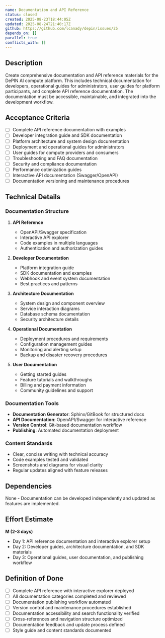 ```yaml
---
name: Documentation and API Reference
status: closed
created: 2025-08-23T18:44:05Z
updated: 2025-08-24T21:40:17Z
github: https://github.com/lcanady/depin/issues/25
depends_on: []
parallel: true
conflicts_with: []
---
```


## Description

Create comprehensive documentation and API reference materials for the DePIN AI compute platform. This includes technical documentation for developers, operational guides for administrators, user guides for platform participants, and complete API reference documentation. The documentation must be accessible, maintainable, and integrated into the development workflow.

## Acceptance Criteria

- [ ] Complete API reference documentation with examples
- [ ] Developer integration guide and SDK documentation
- [ ] Platform architecture and system design documentation
- [ ] Deployment and operational guides for administrators
- [ ] User guides for compute providers and consumers
- [ ] Troubleshooting and FAQ documentation
- [ ] Security and compliance documentation
- [ ] Performance optimization guides
- [ ] Interactive API documentation (Swagger/OpenAPI)
- [ ] Documentation versioning and maintenance procedures

## Technical Details

### Documentation Structure
1. **API Reference**
   - OpenAPI/Swagger specification
   - Interactive API explorer
   - Code examples in multiple languages
   - Authentication and authorization guides

2. **Developer Documentation**
   - Platform integration guide
   - SDK documentation and examples
   - Webhook and event system documentation
   - Best practices and patterns

3. **Architecture Documentation**
   - System design and component overview
   - Service interaction diagrams
   - Database schema documentation
   - Security architecture details

4. **Operational Documentation**
   - Deployment procedures and requirements
   - Configuration management guides
   - Monitoring and alerting setup
   - Backup and disaster recovery procedures

5. **User Documentation**
   - Getting started guides
   - Feature tutorials and walkthroughs
   - Billing and payment information
   - Community guidelines and support

### Documentation Tools
- **Documentation Generator**: Sphinx/GitBook for structured docs
- **API Documentation**: OpenAPI/Swagger for interactive reference
- **Version Control**: Git-based documentation workflow
- **Publishing**: Automated documentation deployment

### Content Standards
- Clear, concise writing with technical accuracy
- Code examples tested and validated
- Screenshots and diagrams for visual clarity
- Regular updates aligned with feature releases

## Dependencies

None - Documentation can be developed independently and updated as features are implemented.

## Effort Estimate

**M (2-3 days)**

- Day 1: API reference documentation and interactive explorer setup
- Day 2: Developer guides, architecture documentation, and SDK materials
- Day 3: Operational guides, user documentation, and publishing workflow

## Definition of Done

- [ ] Complete API reference with interactive explorer deployed
- [ ] All documentation categories completed and reviewed
- [ ] Documentation publishing workflow automated
- [ ] Version control and maintenance procedures established
- [ ] Documentation accessibility and search functionality verified
- [ ] Cross-references and navigation structure optimized
- [ ] Documentation feedback and update process defined
- [ ] Style guide and content standards documented
